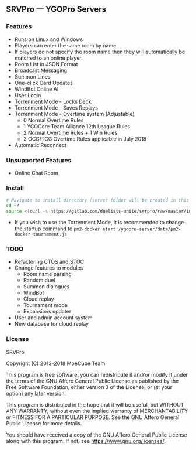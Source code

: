 ## SRVPro 一 YGOPro Servers

### Features
* Runs on Linux and Windows
* Players can enter the same room by name
* If players do not specify the room name then they will automatically be matched to an online player.
* Room List in JSON Format
* Broadcast Messaging
* Summon Lines
* One-click Card Updates
* WindBot Online AI
* User Login
* Torrenment Mode - Locks Deck
* Torrenment Mode - Saves Replays
* Torrenment Mode - Overtime system (Adjustable)
  * 0 Normal Overtime Rules
  * 1 YGOCore Team Alliance 12th League Rules
  * 2 Normal Overtime Rules + 1 Win Rules
  * 3 OCG/TCG Overtime Rules applicable in July 2018
* Automatic Reconnect

### Unsupported Features
* Online Chat Room

### Install
```bash
# Navigate to install directory (server folder will be created in this path)
cd ~/
source <(curl -s https://gitlab.com/duelists-unite/svrpro/raw/master/install.sh)
```
  * If you wish to use the Torrenment Mode, it is recommended to change the startup command to `pm2-docker start /ygopro-server/data/pm2-docker-tournament.js`

### TODO
* Refactoring CTOS and STOC
* Change features to modules
  * Room name parsing
  * Random duel
  * Summon dialogues
  * WindBot
  * Cloud replay
  * Tournament mode
  * Expansions updater
* User and admin account system
* New database for cloud replay

### License
SRVPro

Copyright (C) 2013-2018  MoeCube Team

This program is free software: you can redistribute it and/or modify
it under the terms of the GNU Affero General Public License as
published by the Free Software Foundation, either version 3 of the
License, or (at your option) any later version.

This program is distributed in the hope that it will be useful,
but WITHOUT ANY WARRANTY; without even the implied warranty of
MERCHANTABILITY or FITNESS FOR A PARTICULAR PURPOSE.  See the
GNU Affero General Public License for more details.

You should have received a copy of the GNU Affero General Public License
along with this program.  If not, see <https://www.gnu.org/licenses/>.
